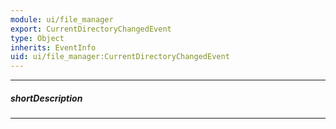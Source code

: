 ```yaml
---
module: ui/file_manager
export: CurrentDirectoryChangedEvent
type: Object
inherits: EventInfo
uid: ui/file_manager:CurrentDirectoryChangedEvent
---
```

---
##### shortDescription
<!-- Description goes here -->

---
<!-- Description goes here -->